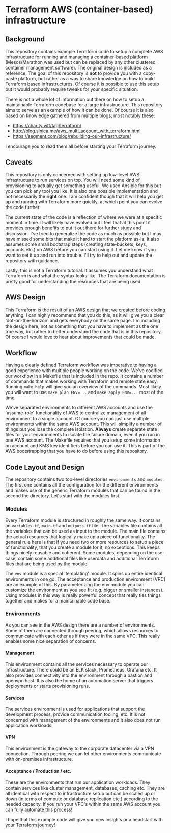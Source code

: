 Terraform AWS (container-based) infrastructure 
============================================

## Background

This repository contains example Terraform code to setup a complete AWS infrastructure for running and managing a
container-based platform (Mesos/Marathon was used but can be replaced by any other clustered container management
software). The original design is included as a reference. The goal of this repository is **not** to provide you with a
copy-paste platform, but rather as a way to share knowledge on how to build Terraform based infrastructures. Of course
it is possible to use this setup but it would probably require tweaks for your specific situation.

There is not a whole lot of information out there on how to setup a maintainable Terraform codebase for a large
infrastructure. This repository aims to serve as an example of how it can be done. Of course it is also based on
knowledge gathered from multiple blogs, most notably these:

* https://charity.wtf/tag/terraform/
* http://blog.sinica.me/aws_multi_account_with_terraform.html
* https://segment.com/blog/rebuilding-our-infrastructure/

I encourage you to read them all before starting your Terraform journey.

## Caveats

This repository is only concerned with setting up low-level AWS infrastructure to run services on top. You will need
some kind of provisioning to actually get something useful. We used Ansible for this but you can pick any tool you like.
It is also one possible implementation and not necessarily the **right** one. I am confident though that it will help
you get up and running with Terraform more quickly, at which point you can evolve the code further.

The current state of the code is a reflection of where we were at a specific moment in time. It will likely have evolved
but I feel that at this point it provides enough benefits to put it out there for further study and discussion. I've
tried to generalize the code as much as possible but I may have missed some bits that make it hard to start the platform
as-is. It also assumes some small bootstrap steps (creating state-buckets, keys, accounts etc.) on AWS before you can
start using it. Let me know if you want to set it up and run into trouble. I'll try to help out and update the
repository with guidance.

Lastly, this is not a Terraform tutorial. It assumes you understand what Terraform is and what the syntax looks like.
The Terraform documentation is pretty good for understanding the resources that are being used.

## AWS Design

This Terraform is the result of an [AWS design](https://github.com/nautsio/terraform-aws-starter/raw/master/design/platform_design.pdf)
that we created before coding anything. I can highly recommend that you do this, as it will give you a clear 'dot-on-the-horizon'
and gets everybody on the same page. I'm including the design here, not as something that you have to implement as the
one true way, but rather to better understand the code that is in this repository. Of course I would love to hear about
improvements that could be made.

## Workflow

Having a clearly defined Terraform workflow was imperative to having a good experience with multiple people working on
the code. We've codified our workflow in a Makefile that is included in the repo. It contains a number of commands that
makes working with Terraform and remote state easy. Running ```make help``` will give you an overview of the commands.
Most likely you will want to use ```make plan ENV=...``` and ```make apply ENV=...``` most of the time.

We've separated environments to different AWS accounts and use the 'assume-role' functionality of AWS to centralize
management of all environment to a single account. Of course you can just use multiple environments within the same AWS
account. This will simplify a number of things but you lose the complete isolation. **Always** create separate state
files for your environments to isolate the failure domain, even if you run in one AWS account. The Makefile requires
that you setup some information on account and KMS key identifiers before you can use it. This is part of the AWS
bootstrapping that you have to do before using this repository.

## Code Layout and Design

The repository contains two top-level directories ```environments``` and ```modules```. The first one contains all the
configuration for the different environments and makes use of the generic Terraform modules that can be found in the
second the directory. Let's start with the modules first.

### Modules

Every Terraform module is structured in roughly the same way. It contains an ```variables.tf```, ```main.tf``` and
```outputs.tf``` file. The variables file contains all the variables that can be used as input to the module. The main
file contains the actual resources that logically make up a piece of functionality. The general rule here is that if you
need two or more resources to setup a piece of functionality, that you create a module for it, no exceptions. This keeps
things nicely reusable and coherent. Some modules, depending on the use-case, contain some additional files like
userdata and additional Terraform files that are being used by the module.

The ```env``` module is a special 'templating' module. It spins up entire identical environments in one go. The
acceptance and production environment (VPC) are an example of this. By parameterizing the env module you can customize
the environment as you see fit (e.g. bigger or smaller instances). Using modules in this way is really powerful concept
that really ties things together and makes for a maintainable code base.

### Environments

As you can see in the AWS design there are a number of environments. Some of them are connected through peering, which
allows resources to communicate with each other as if they were in the same VPC. This really enables some nice separation of
concerns.

#### Management

This environment contains all the services necessary to operate our infrastructure. There could be an ELK stack,
Prometheus, Grafana etc. It also provides connectivity into the environment through a bastion and openvpn host. It is
also the home of an automation server that triggers deployments or starts provisioning runs.

#### Services

The services environment is used for applications that support the development process, provide communication tooling,
etc. It is not concerned with management of the environments and it also does not run application workloads.

#### VPN

This environment is the gateway to the corporate datacenter via a VPN connection. Through peering we can let other
environments communicate with on-premises infrastructure.

#### Acceptance / Production / etc.

These are the environments that run our application workloads. They contain services like cluster management, databases,
caching etc. They are all identical with respect to infrastructure setup but can be scaled up or down (in terms of
compute or database replication etc.) according to the needed capacity. If you run your VPC's within the same AWS
account you can fully automate this process!

I hope that this example code will give you new insights or a headstart with your Terraform journey!
